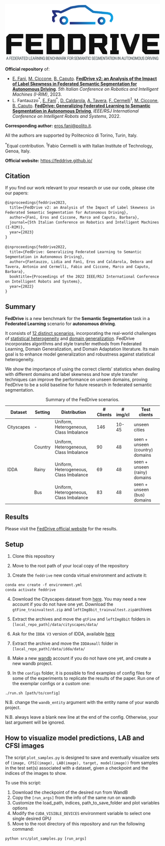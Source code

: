 <img id="logo" class="center" src="feddrive_logo.png" alt="drawing"/>
<img class="sub-title" src="subtitle.png" alt="drawing"/>

**Official repository** of:
- [E. Fanì](https://scholar.google.com/citations?user=rwto7AgAAAAJ&hl=it), [M. Ciccone](https://scholar.google.com/citations?user=hOQjblcAAAAJ&hl=it), [B. Caputo](https://scholar.google.com/citations?user=mHbdIAwAAAAJ&hl=it). [**FedDrive v2: an Analysis of the Impact of Label Skewness in 
  Federated Semantic Segmentation for Autonomous Driving**](https://arxiv.org/abs/2309.13336). _5th Italian Conference on Robotics and Intelligent
  Machines (I-RIM)_, 2023.
- L. Fantauzzo<sup>\*</sup>, [E. Fanì](https://scholar.google.com/citations?user=rwto7AgAAAAJ&hl=it)<sup>\*</sup>, [D. Caldarola](https://scholar.google.com/citations?user=rX-VwlcAAAAJ&hl=it), [A. Tavera](https://scholar.google.com/citations?user=oQfTuXMAAAAJ&hl=it),
  [F. Cermelli](https://scholar.google.com/citations?user=-fEOFbMAAAAJ&hl=it)<sup>1</sup>, [M. Ciccone](https://scholar.google.com/citations?user=hOQjblcAAAAJ&hl=it), [B. Caputo](https://scholar.google.com/citations?user=mHbdIAwAAAAJ&hl=it). [**FedDrive: Generalizing Federated Learning to 
  Semantic Segmentation in Autonomous Driving**](https://arxiv.org/abs/2202.13670), _IEEE/RSJ International
  Conference on Intelligent Robots and Systems_, 2022.

**Corresponding author:** eros.fani@polito.it.

All the authors are supported by Politecnico di Torino, Turin, Italy. 

<sup>\*</sup>Equal contribution.
<sup>1</sup>Fabio Cermelli is with Italian Institute of Technology, Genoa, Italy.

**Official website:** https://feddrive.github.io/

## Citation

If you find our work relevant to your research or use our code, please cite our papers:

```
@inproceedings{feddrive2023,
  title={FedDrive v2: an Analysis of the Impact of Label Skewness in Federated Semantic Segmentation for Autonomous Driving},
  author={Fanì, Eros and Ciccone, Marco and Caputo, Barbara},
  journal={5th Italian Conference on Robotics and Intelligent Machines (I-RIM)},
  year={2023}
}

@inproceedings{feddrive2022,
  title={FedDrive: Generalizing Federated Learning to Semantic Segmentation in Autonomous Driving},
  author={Fantauzzo, Lidia and Fanì, Eros and Caldarola, Debora and Tavera, Antonio and Cermelli, Fabio and Ciccone, Marco and Caputo, Barbara},
  booktitle={Proceedings of the 2022 IEEE/RSJ International Conference on Intelligent Robots and Systems},
  year={2022}
}
```

## Summary

**FedDrive** is a new benchmark for the **Semantic Segmentation** task in a **Federated Learning** scenario for
**autonomous driving**.

It consists of <u>12 distinct scenarios</u>, incorporating the real-world challenges of <u>statistical heterogeneity</u>
and <u>domain generalization</u>. FedDrive incorporates algorithms and style transfer methods from Federated Learning,
Domain  Generalization, and Domain Adaptation literature. Its main goal is to enhance model generalization and
robustness against statistical heterogeneity.

We show the importance of using the correct clients’ statistics when dealing with different domains and label skewness
and how  style transfer techniques can improve the performance on unseen domains, proving FedDrive to be a solid
baseline for future research in federated semantic segmentation.

<table class="table_max">
  <caption>Summary of the FedDrive scenarios.</caption>
  <thead>
    <tr>
      <th>Dataset</th>
      <th>Setting</th>
      <th>Distribution</th>
      <th># Clients</th>
      <th># img/cl</th>
      <th>Test clients</th>
    </tr>
  </thead>
  <tbody>
    <tr>
      <td> Cityscapes </td>
      <td> - </td>
      <td> <span class="uniform">Uniform</span>, <span class="heterogeneous">Heterogeneous</span>, 
        <span class="imbalance">Class Imbalance</span> </td>
      <td> 146 </td>
      <td> 10-45 </td>
      <td> unseen cities </td>
    </tr>
    <tr>
      <td rowspan="3"> IDDA </td>
      <td> <span class="country">Country</span> </td>
      <td> <span class="uniform">Uniform</span>, <span class="heterogeneous">Heterogeneous</span>, 
        <span class="imbalance">Class Imbalance</span> </td>
      <td> 90 </td>
      <td> 48 </td>
      <td> seen + unseen (country) domains </td>
    </tr>
    <tr>
      <td> <span class="rainy">Rainy</span> </td>
      <td> <span class="uniform">Uniform</span>, <span class="heterogeneous">Heterogeneous</span>, 
        <span class="imbalance">Class Imbalance</span> </td>
      <td> 69 </td>
      <td> 48 </td>
      <td> seen + unseen (rainy) domains </td>
    </tr>
    <tr>
      <td> <span class="bus">Bus</span> </td>
      <td> <span class="uniform">Uniform</span>, <span class="heterogeneous">Heterogeneous</span>, 
        <span class="imbalance">Class Imbalance</span> </td>
      <td> 83 </td>
      <td> 48 </td>
      <td> seen + unseen (bus) domains </td>
    </tr>
  </tbody>
</table>

## Results

Please visit the [FedDrive official website](https://feddrive.github.io/) for the results.

## Setup

1) Clone this repository

2) Move to the root path of your local copy of the repository

3) Create the ```feddrive``` new conda virtual environment and activate it:
```
conda env create -f environment.yml
conda activate feddrive
```

4) Download the Cityscapes dataset from [here](https://www.cityscapes-dataset.com/downloads/).
You may need a new account if you do not have one yet. Download the ```gtFine_trainvaltest.zip``` and ```leftImg8bit_trainvaltest.zip```archives

5) Extract the archives and move the ```gtFine``` and ```leftImg8bit``` folders in ```[local_repo_path]/data/cityscapes/data/```

6) Ask for the ```IDDA V3``` version of IDDA, available [here](https://idda-dataset.github.io/home/download/)

7) Extract the archive and move the ```IDDAsmall``` folder in ```[local_repo_path]/data/idda/data/```

8) Make a new [wandb](https://wandb.ai/) account if you do not have one yet, and create a new wandb project.

9) In the ```configs``` folder, it is possible to find examples of config files for some of the experiments to replicate the results of the paper.
Run one of the exemplar configs or a custom one:
```
./run.sh [path/to/config]
```
N.B. change the ```wandb_entity``` argument with the entity name of your wandb project.

N.B. always leave a blank new line at the end of the config. Otherwise, your last argument will be ignored.

## How to visualize model predictions, LAB and CFSI images

The script ```plot_samples.py``` is designed to save and eventually visualize
sets of ```(image, CFSI(image), LAB(image), target, model(image))```
from samples in the test set(s) associated with a dataset, given a checkpoint
and the indices of the images to show.

To use this script:

1) Download the checkpoint of the desired run from WandB
2) Copy the ```[run_args]``` from the info of the same run on wandb
3) Customize the load_path, indices, path_to_save_folder and plot variables options
4) Modify the ```CUDA_VISIBLE_DEVICES``` environment variable to select one single desired GPU 
5) Move to the root directory of this repository and run the following command:
```
python src/plot_samples.py [run_args]
```
